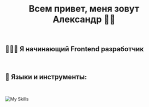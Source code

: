 <h1 align="center">Всем привет, меня зовут Александр 👋🏻</h1>
<br>

## 👨🏻‍💻 Я начинающий Frontend разработчик
<br>

## 🧰 Языки и инструменты:
<br>

![My Skills](https://skillicons.dev/icons?i=js,html,css,sass,gulp,nodejs,git,figma)
